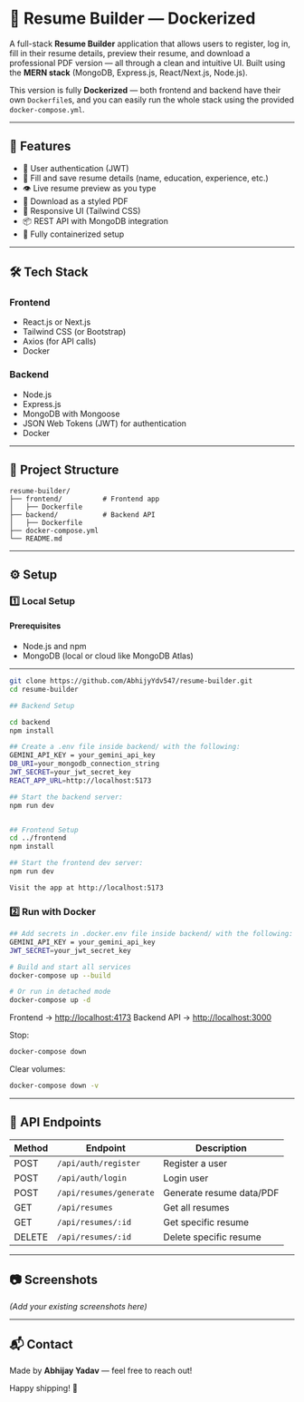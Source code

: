 # 📝 Resume Builder — Dockerized

A full-stack **Resume Builder** application that allows users to register, log in, fill in their resume details, preview their resume, and download a professional PDF version — all through a clean and intuitive UI. Built using the **MERN stack** (MongoDB, Express.js, React/Next.js, Node.js).

This version is fully **Dockerized** — both frontend and backend have their own `Dockerfile`s, and you can easily run the whole stack using the provided `docker-compose.yml`.

---

## 🚀 Features

* 🔐 User authentication (JWT)
* 🧾 Fill and save resume details (name, education, experience, etc.)
* 👁️ Live resume preview as you type
* 📄 Download as a styled PDF
* 🎨 Responsive UI (Tailwind CSS)
* 📦 REST API with MongoDB integration
* 🐳 Fully containerized setup

---

## 🛠️ Tech Stack

### Frontend
- React.js or Next.js
- Tailwind CSS (or Bootstrap)
- Axios (for API calls)
- Docker

### Backend
- Node.js
- Express.js
- MongoDB with Mongoose
- JSON Web Tokens (JWT) for authentication
- Docker

---

## 📁 Project Structure

```
resume-builder/
├── frontend/          # Frontend app
│   ├── Dockerfile
├── backend/           # Backend API
│   ├── Dockerfile
├── docker-compose.yml
└── README.md
```

---

## ⚙️ Setup

### 1️⃣ Local Setup

####  Prerequisites

- Node.js and npm
- MongoDB (local or cloud like MongoDB Atlas)

---

```bash
git clone https://github.com/AbhijyYdv547/resume-builder.git
cd resume-builder

## Backend Setup

cd backend
npm install

## Create a .env file inside backend/ with the following:
GEMINI_API_KEY = your_gemini_api_key
DB_URI=your_mongodb_connection_string
JWT_SECRET=your_jwt_secret_key
REACT_APP_URL=http://localhost:5173

## Start the backend server:
npm run dev


## Frontend Setup
cd ../frontend
npm install

## Start the frontend dev server:
npm run dev

Visit the app at http://localhost:5173

```


### 2️⃣ Run with Docker

```bash
## Add secrets in .docker.env file inside backend/ with the following:
GEMINI_API_KEY = your_gemini_api_key
JWT_SECRET=your_jwt_secret_key

# Build and start all services
docker-compose up --build

# Or run in detached mode
docker-compose up -d
```

Frontend → [http://localhost:4173](http://localhost:4173)
Backend API → [http://localhost:3000](http://localhost:3000)

Stop:

```bash
docker-compose down
```

Clear volumes:

```bash
docker-compose down -v
```

---


## 📌 API Endpoints

| Method | Endpoint                | Description              |
| ------ | ----------------------- | ------------------------ |
| POST   | `/api/auth/register`    | Register a user          |
| POST   | `/api/auth/login`       | Login user               |
| POST   | `/api/resumes/generate` | Generate resume data/PDF |
| GET    | `/api/resumes`          | Get all resumes          |
| GET    | `/api/resumes/:id`      | Get specific resume      |
| DELETE | `/api/resumes/:id`      | Delete specific resume   |

---

## 📷 Screenshots

*(Add your existing screenshots here)*

---

## 📬 Contact

Made by **Abhijay Yadav** — feel free to reach out!

Happy shipping! 🚀

